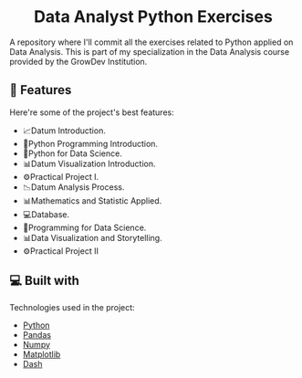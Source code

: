 <h1 align="center" id="title">Data Analyst Python Exercises</h1>

<p id="description">A repository where I'll commit all the exercises related to Python applied on Data Analysis. This is part of my specialization in the Data Analysis course provided by the GrowDev Institution.</p>

  
  
<h2>🧐 Features</h2>

Here're some of the project's best features:

*   📈Datum Introduction.
*   🐍Python Programming Introduction.
*   🐍Python for Data Science.
*   📊Datum Visualization Introduction.
*   ⚙️Practical Project I.
*   📉Datum Analysis Process.
*   📊Mathematics and Statistic Applied.
*   💻Database.
*   🐍Programming for Data Science.
*   📊Data Visualization and Storytelling.
*   ⚙️Practical Project II

  
  
<h2>💻 Built with</h2>

Technologies used in the project:

*  <a href="https://www.python.org"> Python</a>
*  <a href="https://pandas.pydata.org"> Pandas</a>
*  <a href="https://numpy.org"> Numpy </a>
* <a href="https://matplotlib.org">Matplotlib </a>
* <a href="https://dash.plotly.com">  Dash </a>
